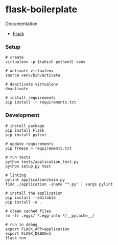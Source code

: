 # flask-boilerplate

Documentation

* [Flask](http://flask.pocoo.org)

### Setup

```
# create
virtualenv -p $(which python3) venv

# activate virtualenv
source venv/bin/activate

# deactivate virtualenv
deactivate

# install requirements
pip install -r requirements.txt
```

### Development

```
# install package
pip install Flask
pip install pylint

# update requirements
pip freeze > requirements.txt

# run tests
python tests/application_test.py
python setup.py test

# linting
pylint application/main.py
find ./application -iname "*.py" | xargs pylint

# install the application
pip install --editable .
pip install -e .

# clean cached files
rm -fr .eggs/ *.egg-info */__pycache__/

# run in debug
export FLASK_APP=application
export FLASK_DEBUG=1
flask run
```

